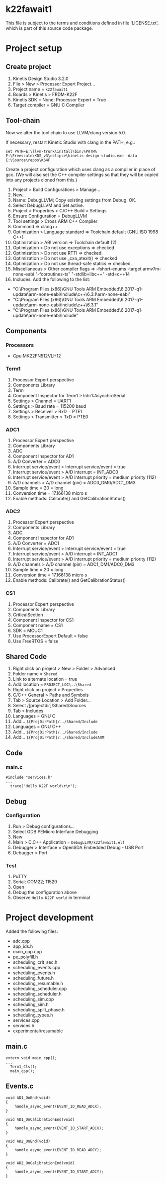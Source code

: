 # k22fawait1

This file is subject to the terms and conditions defined in file 'LICENSE.txt', which is part of this source code package.

# Project setup

## Create project

1. Kinetis Design Studio 3.2.0
1. File > New > Processor Expert Project...
1. Project name = `k22fawait1`
1. Boards > Kinetis > FRDM-K22F
1. Kinetis SDK = None; Processor Expert = True
1. Target compiler = GNU C Compiler

## Tool-chain

Now we alter the tool chain to use LLVM/clang version 5.0.

If necessary, restart Kinetic Studio with clang in the PATH, e.g.:

```
set PATH=E:\llvm-trunk\install\bin;%PATH%
E:\Freescale\KDS_v3\eclipse\kinetis-design-studio.exe -data E:\Source\repos\K64F
```

Create a project configuration which uses clang as a compiler in place of gcc. (We will also set the C++ compiler settings so that they will be copied into any projects cloned from this.)

1. Project > Build Configurations > Manage...
2. New...
3. Name: DebugLLVM; Copy existing settings from Debug. OK.
4. Select DebugLLVM and Set active.
5. Project > Properties > C/C++ Build > Settings
6. Ensure Configuration = DebugLLVM
7. Tool settings > Cross ARM C++ Compiler 
8. Command => clang++
9. Optimization > Language standard => Toolchain default (GNU ISO 1998 C++)
10. Optimization > ABI version => Toolchain default (2)
11. Optimization > Do not use exceptions => checked
12. Optimization > Do not use RTTI => checked.
13. Optimization > Do not use _cxa_atexit() => checked
14. Optimization > Do not use thread-safe statics => checked.
15. Miscellaneous > Other compiler flags => -fshort-enums -target armv7m-none-eabi "-fcoroutines-ts" "-stdlib=libc++" -std=c++14 
16. Includes. Add the following to the list:
- "C:\Program Files (x86)\GNU Tools ARM Embedded\6 2017-q1-update\arm-none-eabi\include\c++\6.3.1\arm-none-eabi"
- "C:\Program Files (x86)\GNU Tools ARM Embedded\6 2017-q1-update\arm-none-eabi\include\c++\6.3.1"
- "C:\Program Files (x86)\GNU Tools ARM Embedded\6 2017-q1-update\arm-none-eabi\include"

## Components

### Processors

- Cpu:MK22FN512VLH12

### Term1

1. Processor Expert perspective 
1. Components Library
1. Term
1. Component Inspector for Term1 > Inhr1:AsynchroSerial
1. Settings > Channel = UART1
1. Settings > Baud rate = 115200 baud
1. Settings > Receiver > RxD = PTE1
1. Settings > Transmitter > TxD = PTE0

### ADC1

1. Processor Expert perspective 
1. Components Library
1. ADC
1. Component Inspector for AD1
1. A/D Converter = ADC0
1. Interrupt service/event > Interrupt service/event = true
1. Interrupt service/event > A/D interrupt = INT_ADC0
1. Interrupt service/event > A/D interrupt priority = medium priority (112)
1. A/D channels > A/D channel (pin) = ADC0_DM0/ADC1_DM3
1. Sample time = 20 = long
1. Conversion time = 17.166138 micro s
1. Enable methods: Calibrate() and GetCalibrationStatus()

### ADC2

1. Processor Expert perspective 
1. Components Library
1. ADC
1. Component Inspector for AD1
1. A/D Converter = ADC1
1. Interrupt service/event > Interrupt service/event = true
1. Interrupt service/event > A/D interrupt = INT_ADC1
1. Interrupt service/event > A/D interrupt priority = medium priority (112)
1. A/D channels > A/D channel (pin) = ADC1_DM1/ADC0_DM3
1. Sample time = 20 = long
1. Conversion time = 17.166138 micro s
1. Enable methods: Calibrate() and GetCalibrationStatus()

### CS1

1. Processor Expert perspective 
1. Components Library
1. CriticalSection
1. Component Inspector for CS1 
1. Component name = CS1
1. SDK = MCUC1
1. Use ProcessorExpert Default = false
1. Use FreeRTOS = false

## Shared Code

1. Right click on project > New > Folder > Advanced
1. Folder name = `Shared` 
1. Link to alternate location = true
1. Add location = `PROJECT_LOC\..\Shared`
1. Right click on project > Properties
1. C/C++ General > Paths and Symbols
1. Tab > Source Location > Add Folder...
1. Select /[projectdir]/Shared/Sources
1. Tab > Includes
1. Languages = GNU C
1. Add... `${ProjDirPath}/../Shared/Include`
1. Languages = GNU C++
1. Add... `${ProjDirPath}/../Shared/Include`
1. Add... `${ProjDirPath}/../Shared/IncludeARM`

## Code

### main.c

```
#include "services.h"
...
  trace("Hello K22F world\r\n");
```

## Debug

### Configuration

1. Run > Debug configurations...
1. Select GDB PEMicro Interface Debugging
1. New
1. Main > C.C++ Application = `DebugLLVM/k22fawait1.elf`
1. Debugger > Interface = OpenSDA Embedded Debug - USB Port
1. Debugger > Port

### Test

1. PuTTY 
1. Serial; COM22; 11520
1. Open
1. Debug the configuration above
1. Observe `Hello K22F world` in terminal

# Project development

Added the following files:

- adc.cpp
- app_ids.h
- main_cpp.cpp
- pe_polyfill.h
- scheduling_crit_sec.h
- scheduling_events.cpp
- scheduling_events.h
- scheduling_future.h
- scheduling_resumable.h
- scheduling_scheduler.cpp
- scheduling_scheduler.h
- scheduling_sim.cpp
- scheduling_sim.h
- scheduling_split_phase.h
- scheduling_types.h
- services.cpp
- services.h
- experimental/resumable

## main.c

```
extern void main_cpp();
...
  Term1_Cls();
  main_cpp();
```

## Events.c
```
void AD1_OnEnd(void)
{
	handle_async_event(EVENT_ID_READ_ADCX);
}

void AD1_OnCalibrationEnd(void)
{
	handle_async_event(EVENT_ID_START_ADCX);
}

void AD2_OnEnd(void)
{
	handle_async_event(EVENT_ID_READ_ADCY);
}

void AD2_OnCalibrationEnd(void)
{
	handle_async_event(EVENT_ID_START_ADCY);
}

